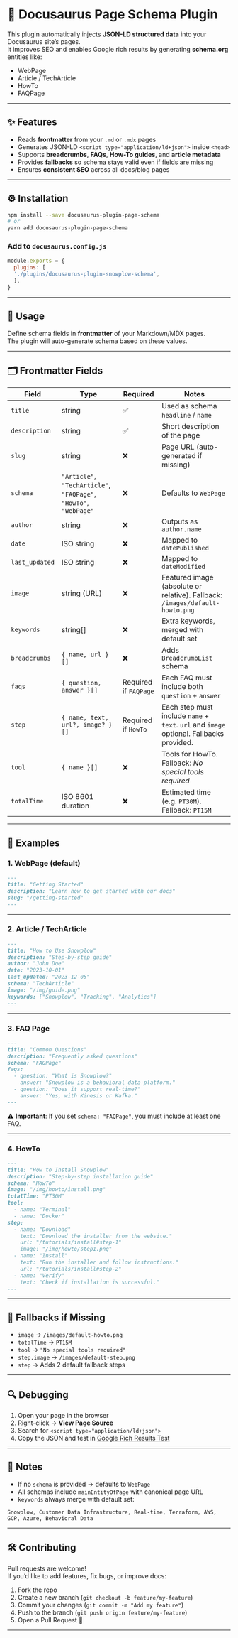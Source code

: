 # 📘 Docusaurus Page Schema Plugin

This plugin automatically injects **JSON-LD structured data** into your Docusaurus site’s pages.  
It improves SEO and enables Google rich results by generating **schema.org** entities like:

- WebPage  
- Article / TechArticle  
- HowTo  
- FAQPage  

---

## ✨ Features
- Reads **frontmatter** from your `.md` or `.mdx` pages  
- Generates JSON-LD `<script type="application/ld+json">` inside `<head>`  
- Supports **breadcrumbs**, **FAQs**, **How-To guides**, and **article metadata**  
- Provides **fallbacks** so schema stays valid even if fields are missing  
- Ensures **consistent SEO** across all docs/blog pages  

---

## ⚙️ Installation

```bash
npm install --save docusaurus-plugin-page-schema
# or
yarn add docusaurus-plugin-page-schema
```

### Add to `docusaurus.config.js`

```js
module.exports = {
  plugins: [
  './plugins/docusaurus-plugin-snowplow-schema',
  ],
}
```

---

## 📄 Usage

Define schema fields in **frontmatter** of your Markdown/MDX pages.  
The plugin will auto-generate schema based on these values.

---

## 🗂️ Frontmatter Fields

| Field          | Type                                | Required | Notes                                                                 |
|----------------|-------------------------------------|----------|-----------------------------------------------------------------------|
| `title`        | string                              | ✅        | Used as schema `headline` / `name`                                   |
| `description`  | string                              | ✅        | Short description of the page                                         |
| `slug`         | string                              | ❌        | Page URL (auto-generated if missing)                                  |
| `schema`       | `"Article"`, `"TechArticle"`, `"FAQPage"`, `"HowTo"`, `"WebPage"` | ❌ | Defaults to `WebPage` |
| `author`       | string                              | ❌        | Outputs as `author.name`                                              |
| `date`         | ISO string                          | ❌        | Mapped to `datePublished`                                             |
| `last_updated` | ISO string                          | ❌        | Mapped to `dateModified`                                              |
| `image`        | string (URL)                        | ❌        | Featured image (absolute or relative). Fallback: `/images/default-howto.png` |
| `keywords`     | string[]                            | ❌        | Extra keywords, merged with default set                               |
| `breadcrumbs`  | `{ name, url }[]`                   | ❌        | Adds `BreadcrumbList` schema                                          |
| `faqs`         | `{ question, answer }[]`            | Required if `FAQPage` | Each FAQ must include both `question` + `answer` |
| `step`         | `{ name, text, url?, image? }[]`    | Required if `HowTo` | Each step must include `name` + `text`. `url` and `image` optional. Fallbacks provided. |
| `tool`         | `{ name }[]`                        | ❌        | Tools for HowTo. Fallback: *No special tools required*                |
| `totalTime`    | ISO 8601 duration                   | ❌        | Estimated time (e.g. `PT30M`). Fallback: `PT15M`                      |

---

## 📝 Examples

### 1. WebPage (default)

```md
---
title: "Getting Started"
description: "Learn how to get started with our docs"
slug: "/getting-started"
---
```

---

### 2. Article / TechArticle

```md
---
title: "How to Use Snowplow"
description: "Step-by-step guide"
author: "John Doe"
date: "2023-10-01"
last_updated: "2023-12-05"
schema: "TechArticle"
image: "/img/guide.png"
keywords: ["Snowplow", "Tracking", "Analytics"]
---
```

---

### 3. FAQ Page

```md
---
title: "Common Questions"
description: "Frequently asked questions"
schema: "FAQPage"
faqs:
  - question: "What is Snowplow?"
    answer: "Snowplow is a behavioral data platform."
  - question: "Does it support real-time?"
    answer: "Yes, with Kinesis or Kafka."
---
```

⚠️ **Important**: If you set `schema: "FAQPage"`, you must include at least one FAQ.

---

### 4. HowTo

```md
---
title: "How to Install Snowplow"
description: "Step-by-step installation guide"
schema: "HowTo"
image: "/img/howto/install.png"
totalTime: "PT30M"
tool:
  - name: "Terminal"
  - name: "Docker"
step:
  - name: "Download"
    text: "Download the installer from the website."
    url: "/tutorials/install#step-1"
    image: "/img/howto/step1.png"
  - name: "Install"
    text: "Run the installer and follow instructions."
    url: "/tutorials/install#step-2"
  - name: "Verify"
    text: "Check if installation is successful."
---
```

---

## 🔄 Fallbacks if Missing

- `image` → `/images/default-howto.png`  
- `totalTime` → `PT15M`  
- `tool` → `"No special tools required"`  
- `step.image` → `/images/default-step.png`  
- `step` → Adds 2 default fallback steps  

---

## 🔍 Debugging

1. Open your page in the browser  
2. Right-click → **View Page Source**  
3. Search for `<script type="application/ld+json">`  
4. Copy the JSON and test in [Google Rich Results Test](https://search.google.com/test/rich-results)  

---

## 📌 Notes

- If no `schema` is provided → defaults to `WebPage`  
- All schemas include `mainEntityOfPage` with canonical page URL  
- `keywords` always merge with default set:  

```
Snowplow, Customer Data Infrastructure, Real-time, Terraform, AWS, GCP, Azure, Behavioral Data
```

---

## 🛠 Contributing

Pull requests are welcome!  
If you’d like to add features, fix bugs, or improve docs:

1. Fork the repo  
2. Create a new branch (`git checkout -b feature/my-feature`)  
3. Commit your changes (`git commit -m "Add my feature"`)  
4. Push to the branch (`git push origin feature/my-feature`)  
5. Open a Pull Request 🎉  

---